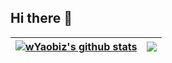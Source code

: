 ## Hi there 👋

<!--
**wYaobiz/wYaobiz** is a ✨ _special_ ✨ repository because its `README.md` (this file) appears on your GitHub profile.

Here are some ideas to get you started:

- 🔭 I’m currently working on ...
- 🌱 I’m currently learning ...
- 👯 I’m looking to collaborate on ...
- 🤔 I’m looking for help with ...
- 💬 Ask me about ...
- 📫 How to reach me: ...
- 😄 Pronouns: ...
- ⚡ Fun fact: ...
-->



| <a href="https://github.com/anuraghazra/github-readme-stats"><img align="center" src="https://github-readme-stats.vercel.app/api?username=wYaobiz&show_icons=true&rank_icon=percentile&include_all_commits=true&theme=dark&gh-dark-mode-only&hide_border=true" alt="wYaobiz's github stats" /></a> | <a href="https://github.com/anuraghazra/github-readme-stats"><img align="center" src="https://github-readme-stats.vercel.app/api/top-langs/?username=wYaobiz&layout=compact&theme=dark&hide_border=true" /></a> |
| ------------- | ------------- |
